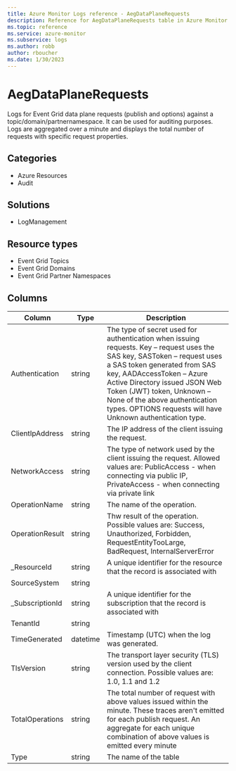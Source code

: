 ```yaml
---
title: Azure Monitor Logs reference - AegDataPlaneRequests
description: Reference for AegDataPlaneRequests table in Azure Monitor Logs.
ms.topic: reference
ms.service: azure-monitor
ms.subservice: logs
ms.author: robb
author: rboucher
ms.date: 1/30/2023
---
```


# AegDataPlaneRequests

 Logs for Event Grid data plane requests (publish and options) against a topic/domain/partnernamespace. It can be used for auditing purposes. Logs are aggregated over a minute and displays the total number of requests with specific request properties.

## Categories

- Azure Resources
- Audit
## Solutions

- LogManagement
## Resource types

- Event Grid Topics
- Event Grid Domains
- Event Grid Partner Namespaces




## Columns

| Column | Type | Description |
| --- | --- | --- |
| Authentication | string | The type of secret used for authentication when issuing requests. Key – request uses the SAS key, SASToken – request uses a SAS token generated from SAS key, AADAccessToken – Azure Active Directory issued JSON Web Token (JWT) token, Unknown – None of the above authentication types. OPTIONS requests will have Unknown authentication type. |
| ClientIpAddress | string | The IP address of the client issuing the request. |
| NetworkAccess | string | The type of network used by the client issuing the request. Allowed values are: PublicAccess - when connecting via public IP, PrivateAccess - when connecting via private link |
| OperationName | string | The name of the operation. |
| OperationResult | string | Thw result of the operation. Possible values are: Success, Unauthorized, Forbidden, RequestEntityTooLarge, BadRequest, InternalServerError |
| _ResourceId | string | A unique identifier for the resource that the record is associated with |
| SourceSystem | string |  |
| _SubscriptionId | string | A unique identifier for the subscription that the record is associated with |
| TenantId | string |  |
| TimeGenerated | datetime | Timestamp (UTC) when the log was generated. |
| TlsVersion | string | The transport layer security (TLS) version used by the client connection. Possible values are: 1.0, 1.1 and 1.2 |
| TotalOperations | string | The total number of request with above values issued within the minute. These traces aren't emitted for each publish request. An aggregate for each unique combination of above values is emitted every minute |
| Type | string | The name of the table |
